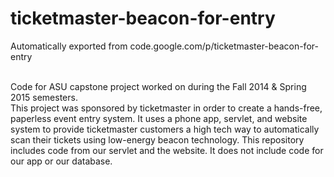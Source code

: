 # ticketmaster-beacon-for-entry
Automatically exported from code.google.com/p/ticketmaster-beacon-for-entry <br><br>

Code for ASU capstone project worked on during the Fall 2014 & Spring 2015 semesters. <br>
This project was sponsored by ticketmaster in order to create a hands-free, paperless 
event entry system. It uses a phone app, servlet, and website system to provide ticketmaster 
customers a high tech way to automatically scan their tickets using low-energy beacon technology. 
This repository includes code from our servlet and the website. It does not include code for our app or our database.
